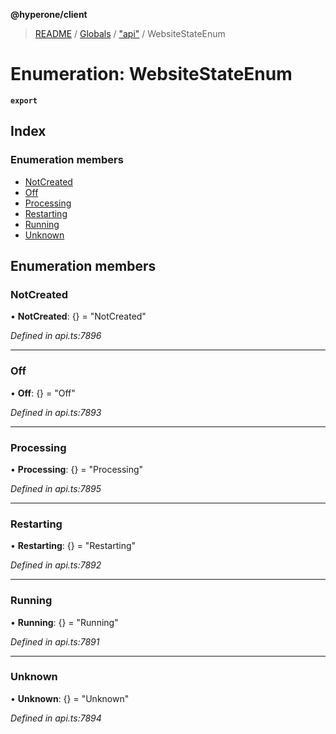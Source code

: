 **@hyperone/client**

> [README](../README.md) / [Globals](../globals.md) / ["api"](../modules/_api_.md) / WebsiteStateEnum

# Enumeration: WebsiteStateEnum

**`export`** 

## Index

### Enumeration members

* [NotCreated](_api_.websitestateenum.md#notcreated)
* [Off](_api_.websitestateenum.md#off)
* [Processing](_api_.websitestateenum.md#processing)
* [Restarting](_api_.websitestateenum.md#restarting)
* [Running](_api_.websitestateenum.md#running)
* [Unknown](_api_.websitestateenum.md#unknown)

## Enumeration members

### NotCreated

•  **NotCreated**: {} = "NotCreated"

*Defined in api.ts:7896*

___

### Off

•  **Off**: {} = "Off"

*Defined in api.ts:7893*

___

### Processing

•  **Processing**: {} = "Processing"

*Defined in api.ts:7895*

___

### Restarting

•  **Restarting**: {} = "Restarting"

*Defined in api.ts:7892*

___

### Running

•  **Running**: {} = "Running"

*Defined in api.ts:7891*

___

### Unknown

•  **Unknown**: {} = "Unknown"

*Defined in api.ts:7894*
